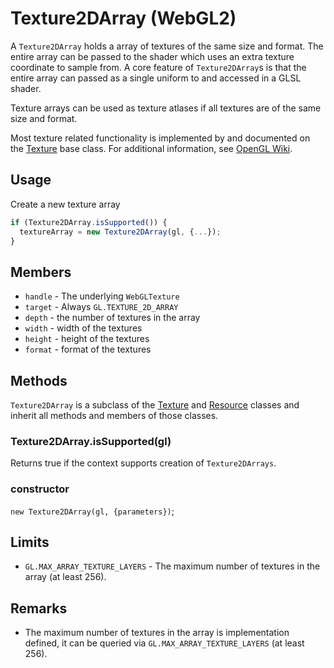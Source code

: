 # Texture2DArray (WebGL2)

A `Texture2DArray` holds a array of textures of the same size and format. The entire array can be passed to the shader which uses an extra texture coordinate  to sample from. A core feature of `Texture2DArray`s is that the entire array can passed as a single uniform to and accessed in a GLSL shader.

Texture arrays can be used as texture atlases if all textures are of the same size and format.

Most texture related functionality is implemented by and documented on the [Texture](/docs/api-reference/webgl/texture.md) base class. For additional information, see [OpenGL Wiki](https://www.khronos.org/opengl/wiki/Texture).


## Usage

Create a new texture array
```js
if (Texture2DArray.isSupported()) {
  textureArray = new Texture2DArray(gl, {...});
}
```


## Members

* `handle` - The underlying `WebGLTexture`
* `target` - Always `GL.TEXTURE_2D_ARRAY`
* `depth` - the number of textures in the array
* `width` - width of the textures
* `height` - height of the textures
* `format` - format of the textures


## Methods

`Texture2DArray` is a subclass of the [Texture](/docs/api-reference/webgl/texture.md) and [Resource](/docs/api-reference/webgl/resource.md) classes and inherit all methods and members of those classes.


### Texture2DArray.isSupported(gl)

Returns true if the context supports creation of `Texture2DArrays`.


### constructor

`new Texture2DArray(gl, {parameters})`;


## Limits

* `GL.MAX_ARRAY_TEXTURE_LAYERS` - The maximum number of textures in the array (at least 256).


## Remarks

* The maximum number of textures in the array is implementation defined, it can be queried via `GL.MAX_ARRAY_TEXTURE_LAYERS` (at least 256).
